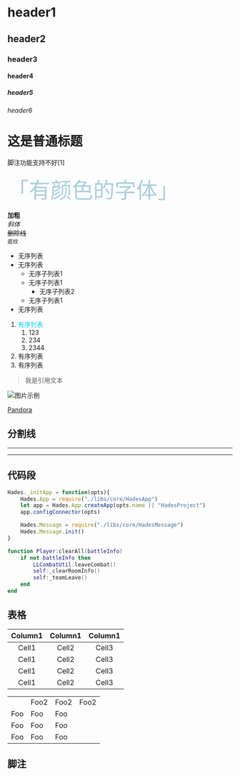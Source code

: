 # header1
## header2
### header3
#### header4 <!-- omit in toc -->
##### header5
###### header6

# 这是普通标题

<!-- 注释 -->



脚注功能支持不好[1]

<div STYLE="page-break-after: always;"></div>

<font color=#abcedf size=30>「有颜色的字体」</font>

**加粗**  
*斜体*  
~~删除线~~  
`底纹`  

* 无序列表
* 无序列表
	* 无序子列表1
	* 无序子列表1
		* 无序子列表2
	* 无序子列表1
* 无序列表

1. <font color=@abcedf>  有序列表 </font>
	1. 123
	1. 234
	1. 2344
1. 有序列表
2. 有序列表

> 我是引用文本

![图片示例](images/root.png)

[Pandora](http://192.168.60.111:8088/source/home)

## 分割线
---
***

## 代码段
```javascript
Hades._initApp = function(opts){
	Hades.App = require("./libs/core/HadesApp")
	let app = Hades.App.createApp(opts.name || "HadesProject")
	app.configConnector(opts)

	Hades.Message = require("./libs/core/HadesMessage")
	Hades.Message.init()
}
```

```lua
function Player:clearAll(battleInfo)
	if not battleInfo then
		LLCombatUtil.leaveCombat()
		self:_clearRoomInfo()
		self:_teamLeave()
	end
end
```

## 表格

| Column1 | Column1 | Column1 |
| :-----: | :-----: | :-----: |
| Cell1   | Cell2   | Cell3   |
| Cell1   | Cell2   | Cell3   |
| Cell1   | Cell2   | Cell3   |
| Cell1   | Cell2   | Cell3   |

<table>
	<th>
		<td>Foo2</td>
		<td>Foo2</td>
		<td>Foo2</td>
	</th>
    <tr>
        <td>Foo</td>
		<td>Foo</td>
		<td>Foo</td>
    </tr>
	<tr>
        <td>Foo</td>
		<td>Foo</td>
		<td>Foo</td>
    </tr>
	<tr>
        <td>Foo</td>
		<td>Foo</td>
		<td>Foo</td>
    </tr>
</table>


## 脚注

[^1]: 这里是脚注

